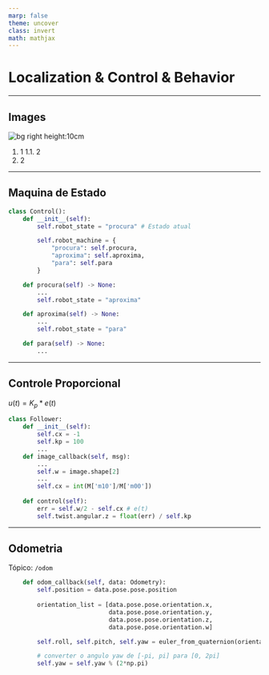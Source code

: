 ```yaml
---
marp: false
theme: uncover
class: invert
math: mathjax
---
```


# Localization & Control & Behavior

---

## Images
![bg right height:10cm](img/perigo.jpg)
1. 1
1.1. 2
2. 2


---
## Maquina de Estado
```python
class Control():
	def __init__(self):
        self.robot_state = "procura" # Estado atual

        self.robot_machine = {
            "procura": self.procura,
            "aproxima": self.aproxima,
            "para": self.para
        }

    def procura(self) -> None:
        ...
        self.robot_state = "aproxima"

    def aproxima(self) -> None:
        ...
        self.robot_state = "para"

    def para(self) -> None:
        ...
```

---
## Controle Proporcional
$u(t) = K_p*e(t)$
```python
class Follower:
    def __init__(self):
        self.cx = -1
        self.kp = 100
        ...
    def image_callback(self, msg):
        ...
        self.w = image.shape[2]
        ...
        self.cx = int(M['m10']/M['m00'])
    
    def control(self):
        err = self.w/2 - self.cx # e(t)
        self.twist.angular.z = float(err) / self.kp
```

---
## Odometria
Tópico: `/odom`
```python
	def odom_callback(self, data: Odometry):
		self.position = data.pose.pose.position
		
		orientation_list = [data.pose.pose.orientation.x,
							data.pose.pose.orientation.y,
							data.pose.pose.orientation.z,
							data.pose.pose.orientation.w]

		self.roll, self.pitch, self.yaw = euler_from_quaternion(orientation_list)

		# converter o angulo yaw de [-pi, pi] para [0, 2pi]
		self.yaw = self.yaw % (2*np.pi)

```